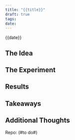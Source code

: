 ```yaml
---
title: "{{title}}"
draft: true
tags: 
date:
---
```

{{date}}
## The Idea


## The Experiment


## Results


## Takeaways


## Additional Thoughts



Repo: (#to do#)
